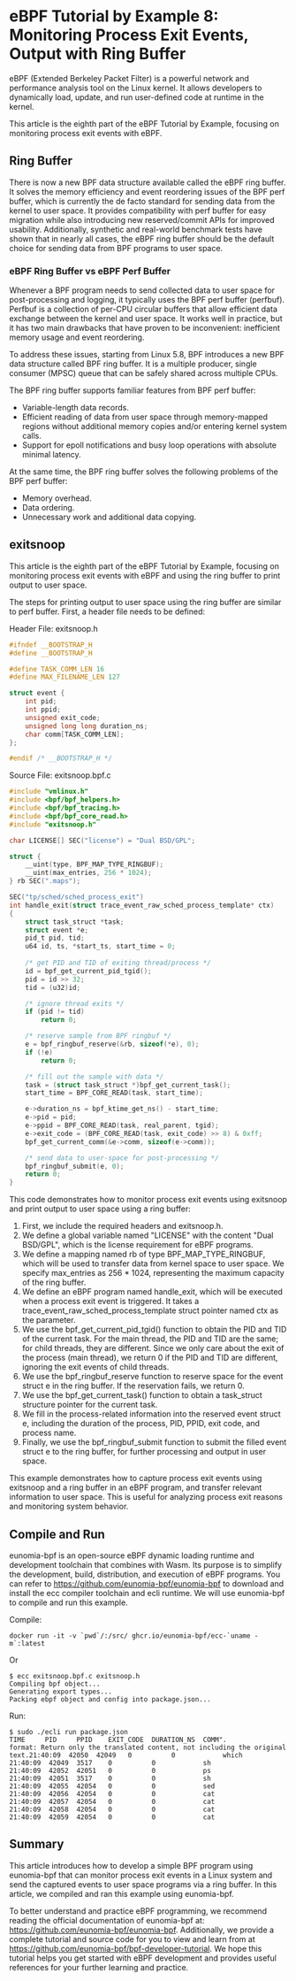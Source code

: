 # eBPF Tutorial by Example 8: Monitoring Process Exit Events, Output with Ring Buffer

eBPF (Extended Berkeley Packet Filter) is a powerful network and performance analysis tool on the Linux kernel. It allows developers to dynamically load, update, and run user-defined code at runtime in the kernel.

This article is the eighth part of the eBPF Tutorial by Example, focusing on monitoring process exit events with eBPF.

## Ring Buffer

There is now a new BPF data structure available called the eBPF ring buffer. It solves the memory efficiency and event reordering issues of the BPF perf buffer, which is currently the de facto standard for sending data from the kernel to user space. It provides compatibility with perf buffer for easy migration while also introducing new reserved/commit APIs for improved usability. Additionally, synthetic and real-world benchmark tests have shown that in nearly all cases, the eBPF ring buffer should be the default choice for sending data from BPF programs to user space.

### eBPF Ring Buffer vs eBPF Perf Buffer

Whenever a BPF program needs to send collected data to user space for post-processing and logging, it typically uses the BPF perf buffer (perfbuf). Perfbuf is a collection of per-CPU circular buffers that allow efficient data exchange between the kernel and user space. It works well in practice, but it has two main drawbacks that have proven to be inconvenient: inefficient memory usage and event reordering.

To address these issues, starting from Linux 5.8, BPF introduces a new BPF data structure called BPF ring buffer. It is a multiple producer, single consumer (MPSC) queue that can be safely shared across multiple CPUs.

The BPF ring buffer supports familiar features from BPF perf buffer:

- Variable-length data records.
- Efficient reading of data from user space through memory-mapped regions without additional memory copies and/or entering kernel system calls.
- Support for epoll notifications and busy loop operations with absolute minimal latency.

At the same time, the BPF ring buffer solves the following problems of the BPF perf buffer:

- Memory overhead.
- Data ordering.
- Unnecessary work and additional data copying.

## exitsnoop

This article is the eighth part of the eBPF Tutorial by Example, focusing on monitoring process exit events with eBPF and using the ring buffer to print output to user space.

The steps for printing output to user space using the ring buffer are similar to perf buffer. First, a header file needs to be defined:

Header File: exitsnoop.h

```c
#ifndef __BOOTSTRAP_H
#define __BOOTSTRAP_H

#define TASK_COMM_LEN 16
#define MAX_FILENAME_LEN 127

struct event {
    int pid;
    int ppid;
    unsigned exit_code;
    unsigned long long duration_ns;
    char comm[TASK_COMM_LEN];
};

#endif /* __BOOTSTRAP_H */
```

Source File: exitsnoop.bpf.c

```c
#include "vmlinux.h"
#include <bpf/bpf_helpers.h>
#include <bpf/bpf_tracing.h>
#include <bpf/bpf_core_read.h>
#include "exitsnoop.h"

char LICENSE[] SEC("license") = "Dual BSD/GPL";

struct {
    __uint(type, BPF_MAP_TYPE_RINGBUF);
    __uint(max_entries, 256 * 1024);
} rb SEC(".maps");

SEC("tp/sched/sched_process_exit")
int handle_exit(struct trace_event_raw_sched_process_template* ctx)
{
    struct task_struct *task;
    struct event *e;
    pid_t pid, tid;
    u64 id, ts, *start_ts, start_time = 0;
    
    /* get PID and TID of exiting thread/process */
    id = bpf_get_current_pid_tgid();
    pid = id >> 32;
    tid = (u32)id;

    /* ignore thread exits */
    if (pid != tid)
        return 0;

    /* reserve sample from BPF ringbuf */
    e = bpf_ringbuf_reserve(&rb, sizeof(*e), 0);
    if (!e)
        return 0;

    /* fill out the sample with data */
    task = (struct task_struct *)bpf_get_current_task();
    start_time = BPF_CORE_READ(task, start_time);

    e->duration_ns = bpf_ktime_get_ns() - start_time;
    e->pid = pid;
    e->ppid = BPF_CORE_READ(task, real_parent, tgid);
    e->exit_code = (BPF_CORE_READ(task, exit_code) >> 8) & 0xff;
    bpf_get_current_comm(&e->comm, sizeof(e->comm));

    /* send data to user-space for post-processing */
    bpf_ringbuf_submit(e, 0);
    return 0;
}
```

This code demonstrates how to monitor process exit events using exitsnoop and print output to user space using a ring buffer:

1. First, we include the required headers and exitsnoop.h.
2. We define a global variable named "LICENSE" with the content "Dual BSD/GPL", which is the license requirement for eBPF programs.
3. We define a mapping named rb of type BPF_MAP_TYPE_RINGBUF, which will be used to transfer data from kernel space to user space. We specify max_entries as 256 * 1024, representing the maximum capacity of the ring buffer.
4. We define an eBPF program named handle_exit, which will be executed when a process exit event is triggered. It takes a trace_event_raw_sched_process_template struct pointer named ctx as the parameter.
5. We use the bpf_get_current_pid_tgid() function to obtain the PID and TID of the current task. For the main thread, the PID and TID are the same; for child threads, they are different. Since we only care about the exit of the process (main thread), we return 0 if the PID and TID are different, ignoring the exit events of child threads.
6. We use the bpf_ringbuf_reserve function to reserve space for the event struct e in the ring buffer. If the reservation fails, we return 0.
7. We use the bpf_get_current_task() function to obtain a task_struct structure pointer for the current task.
8. We fill in the process-related information into the reserved event struct e, including the duration of the process, PID, PPID, exit code, and process name.
9. Finally, we use the bpf_ringbuf_submit function to submit the filled event struct e to the ring buffer, for further processing and output in user space.

This example demonstrates how to capture process exit events using exitsnoop and a ring buffer in an eBPF program, and transfer relevant information to user space. This is useful for analyzing process exit reasons and monitoring system behavior.

## Compile and Run

eunomia-bpf is an open-source eBPF dynamic loading runtime and development toolchain that combines with Wasm. Its purpose is to simplify the development, build, distribution, and execution of eBPF programs. You can refer to <https://github.com/eunomia-bpf/eunomia-bpf> to download and install the ecc compiler toolchain and ecli runtime. We will use eunomia-bpf to compile and run this example.

Compile:

```shell
docker run -it -v `pwd`/:/src/ ghcr.io/eunomia-bpf/ecc-`uname -m`:latest
```

Or

```console
$ ecc exitsnoop.bpf.c exitsnoop.h
Compiling bpf object...
Generating export types...
Packing ebpf object and config into package.json...
```

Run:

```console
$ sudo ./ecli run package.json 
TIME     PID     PPID    EXIT_CODE  DURATION_NS  COMM".
format: Return only the translated content, not including the original text.21:40:09  42050  42049   0          0            which
21:40:09  42049  3517    0          0            sh
21:40:09  42052  42051   0          0            ps
21:40:09  42051  3517    0          0            sh
21:40:09  42055  42054   0          0            sed
21:40:09  42056  42054   0          0            cat
21:40:09  42057  42054   0          0            cat
21:40:09  42058  42054   0          0            cat
21:40:09  42059  42054   0          0            cat
```

## Summary

This article introduces how to develop a simple BPF program using eunomia-bpf that can monitor process exit events in a Linux system and send the captured events to user space programs via a ring buffer. In this article, we compiled and ran this example using eunomia-bpf.

To better understand and practice eBPF programming, we recommend reading the official documentation of eunomia-bpf at: <https://github.com/eunomia-bpf/eunomia-bpf>. Additionally, we provide a complete tutorial and source code for you to view and learn from at <https://github.com/eunomia-bpf/bpf-developer-tutorial>. We hope this tutorial helps you get started with eBPF development and provides useful references for your further learning and practice.
